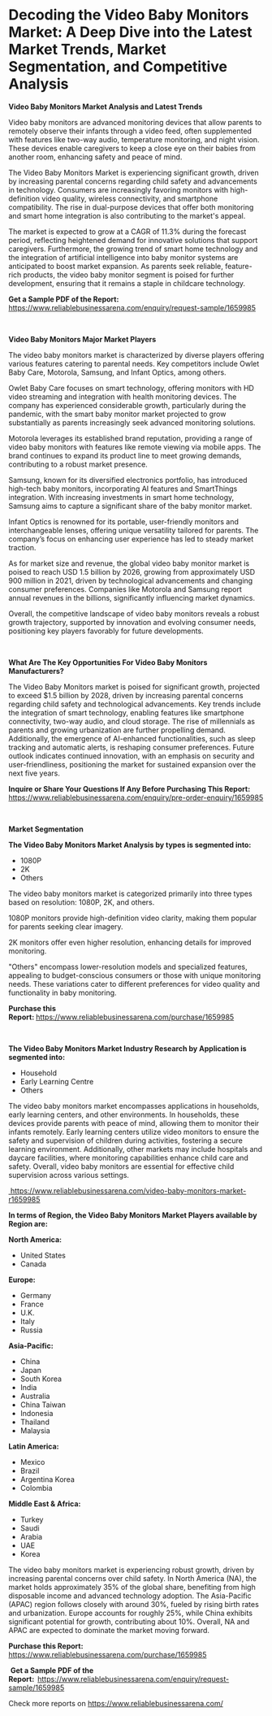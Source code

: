 <p><h1>Decoding the Video Baby Monitors Market: A Deep Dive into the Latest Market Trends, Market Segmentation, and Competitive Analysis</h1></p><p><strong>Video Baby Monitors Market Analysis and Latest Trends</strong></p>
<p><p>Video baby monitors are advanced monitoring devices that allow parents to remotely observe their infants through a video feed, often supplemented with features like two-way audio, temperature monitoring, and night vision. These devices enable caregivers to keep a close eye on their babies from another room, enhancing safety and peace of mind.</p><p>The Video Baby Monitors Market is experiencing significant growth, driven by increasing parental concerns regarding child safety and advancements in technology. Consumers are increasingly favoring monitors with high-definition video quality, wireless connectivity, and smartphone compatibility. The rise in dual-purpose devices that offer both monitoring and smart home integration is also contributing to the market's appeal.</p><p>The market is expected to grow at a CAGR of 11.3% during the forecast period, reflecting heightened demand for innovative solutions that support caregivers. Furthermore, the growing trend of smart home technology and the integration of artificial intelligence into baby monitor systems are anticipated to boost market expansion. As parents seek reliable, feature-rich products, the video baby monitor segment is poised for further development, ensuring that it remains a staple in childcare technology.</p></p>
<p><strong>Get a Sample PDF of the Report:&nbsp;</strong> <a href="https://www.reliablebusinessarena.com/enquiry/request-sample/1659985?utm_campaign=2003&utm_medium=2&utm_source=Github&utm_content=ia&utm_term=17012025&utm_id=video-baby-monitors">https://www.reliablebusinessarena.com/enquiry/request-sample/1659985</a></p>
<p>&nbsp;</p>
<p><strong>Video Baby Monitors Major Market Players</strong></p>
<p><p>The video baby monitors market is characterized by diverse players offering various features catering to parental needs. Key competitors include Owlet Baby Care, Motorola, Samsung, and Infant Optics, among others. </p><p>Owlet Baby Care focuses on smart technology, offering monitors with HD video streaming and integration with health monitoring devices. The company has experienced considerable growth, particularly during the pandemic, with the smart baby monitor market projected to grow substantially as parents increasingly seek advanced monitoring solutions. </p><p>Motorola leverages its established brand reputation, providing a range of video baby monitors with features like remote viewing via mobile apps. The brand continues to expand its product line to meet growing demands, contributing to a robust market presence. </p><p>Samsung, known for its diversified electronics portfolio, has introduced high-tech baby monitors, incorporating AI features and SmartThings integration. With increasing investments in smart home technology, Samsung aims to capture a significant share of the baby monitor market.</p><p>Infant Optics is renowned for its portable, user-friendly monitors and interchangeable lenses, offering unique versatility tailored for parents. The company’s focus on enhancing user experience has led to steady market traction.</p><p>As for market size and revenue, the global video baby monitor market is poised to reach USD 1.5 billion by 2026, growing from approximately USD 900 million in 2021, driven by technological advancements and changing consumer preferences. Companies like Motorola and Samsung report annual revenues in the billions, significantly influencing market dynamics. </p><p>Overall, the competitive landscape of video baby monitors reveals a robust growth trajectory, supported by innovation and evolving consumer needs, positioning key players favorably for future developments.</p></p>
<p>&nbsp;</p>
<p><strong>What Are The Key Opportunities For Video Baby Monitors Manufacturers?</strong></p>
<p><p>The Video Baby Monitors market is poised for significant growth, projected to exceed $1.5 billion by 2028, driven by increasing parental concerns regarding child safety and technological advancements. Key trends include the integration of smart technology, enabling features like smartphone connectivity, two-way audio, and cloud storage. The rise of millennials as parents and growing urbanization are further propelling demand. Additionally, the emergence of AI-enhanced functionalities, such as sleep tracking and automatic alerts, is reshaping consumer preferences. Future outlook indicates continued innovation, with an emphasis on security and user-friendliness, positioning the market for sustained expansion over the next five years.</p></p>
<p><strong>Inquire or Share Your Questions If Any Before Purchasing This Report:</strong> <a href="https://www.reliablebusinessarena.com/enquiry/pre-order-enquiry/1659985?utm_campaign=2003&utm_medium=2&utm_source=Github&utm_content=ia&utm_term=17012025&utm_id=video-baby-monitors">https://www.reliablebusinessarena.com/enquiry/pre-order-enquiry/1659985</a></p>
<p>&nbsp;</p>
<p><strong>Market Segmentation</strong></p>
<p><strong>The Video Baby Monitors Market Analysis by types is segmented into:</strong></p>
<p><ul><li>1080P</li><li>2K</li><li>Others</li></ul></p>
<p><p>The video baby monitors market is categorized primarily into three types based on resolution: 1080P, 2K, and others. </p><p>1080P monitors provide high-definition video clarity, making them popular for parents seeking clear imagery. </p><p>2K monitors offer even higher resolution, enhancing details for improved monitoring. </p><p>"Others" encompass lower-resolution models and specialized features, appealing to budget-conscious consumers or those with unique monitoring needs. These variations cater to different preferences for video quality and functionality in baby monitoring.</p></p>
<p><strong>Purchase this Report:&nbsp;</strong><a href="https://www.reliablebusinessarena.com/purchase/1659985?utm_campaign=2003&utm_medium=2&utm_source=Github&utm_content=ia&utm_term=17012025&utm_id=video-baby-monitors">https://www.reliablebusinessarena.com/purchase/1659985</a></p>
<p>&nbsp;</p>
<p><strong>The Video Baby Monitors Market Industry Research by Application is segmented into:</strong></p>
<p><ul><li>Household</li><li>Early Learning Centre</li><li>Others</li></ul></p>
<p><p>The video baby monitors market encompasses applications in households, early learning centers, and other environments. In households, these devices provide parents with peace of mind, allowing them to monitor their infants remotely. Early learning centers utilize video monitors to ensure the safety and supervision of children during activities, fostering a secure learning environment. Additionally, other markets may include hospitals and daycare facilities, where monitoring capabilities enhance child care and safety. Overall, video baby monitors are essential for effective child supervision across various settings.</p></p>
<p><a href="https://www.reliablebusinessarena.com/video-baby-monitors-market-r1659985?utm_campaign=2003&utm_medium=2&utm_source=Github&utm_content=ia&utm_term=17012025&utm_id=video-baby-monitors">&nbsp;https://www.reliablebusinessarena.com/video-baby-monitors-market-r1659985</a></p>
<p><strong>In terms of Region, the Video Baby Monitors Market Players available by Region are:</strong></p>
<p>
    <p> <strong> North America: </strong>
        <ul>
            <li>United States</li>
            <li>Canada</li>
        </ul>
        </p> 
    <p> <strong> Europe: </strong>
        <ul>
            <li>Germany</li>
            <li>France</li>
            <li>U.K.</li>
            <li>Italy</li>
            <li>Russia</li>
        </ul>
        </p> 
    <p> <strong> Asia-Pacific: </strong>
        <ul>
            <li>China</li>
            <li>Japan</li>
            <li>South Korea</li>
            <li>India</li>
            <li>Australia</li>
            <li>China Taiwan</li>
            <li>Indonesia</li>
            <li>Thailand</li>
            <li>Malaysia</li>
        </ul>
        </p> 
    <p> <strong> Latin America: </strong>
        <ul>
            <li>Mexico</li>
            <li>Brazil</li>
            <li>Argentina Korea</li>
            <li>Colombia</li>
        </ul>
        </p> 
    <p> <strong> Middle East & Africa: </strong>
        <ul>
            <li>Turkey</li>
            <li>Saudi</li>
            <li>Arabia</li>
            <li>UAE</li>
            <li>Korea</li>
        </ul>
    </p>
    </p>
<p><p>The video baby monitors market is experiencing robust growth, driven by increasing parental concerns over child safety. In North America (NA), the market holds approximately 35% of the global share, benefiting from high disposable income and advanced technology adoption. The Asia-Pacific (APAC) region follows closely with around 30%, fueled by rising birth rates and urbanization. Europe accounts for roughly 25%, while China exhibits significant potential for growth, contributing about 10%. Overall, NA and APAC are expected to dominate the market moving forward.</p></p>
<p><strong>Purchase this Report: </strong><a href="https://www.reliablebusinessarena.com/purchase/1659985?utm_campaign=2003&utm_medium=2&utm_source=Github&utm_content=ia&utm_term=17012025&utm_id=video-baby-monitors">https://www.reliablebusinessarena.com/purchase/1659985</a></p>
<p>&nbsp;<strong>Get a Sample PDF of the Report:&nbsp;&nbsp;</strong><a href="https://www.reliablebusinessarena.com/enquiry/request-sample/1659985?utm_campaign=2003&utm_medium=2&utm_source=Github&utm_content=ia&utm_term=17012025&utm_id=video-baby-monitors">https://www.reliablebusinessarena.com/enquiry/request-sample/1659985</a></p>
<p><strong></strong></p>
<p>Check more reports on <a href="https://www.reliablebusinessarena.com/?utm_campaign=2003&utm_medium=2&utm_source=Github&utm_content=ia&utm_term=17012025&utm_id=video-baby-monitors">https://www.reliablebusinessarena.com/</a></p>